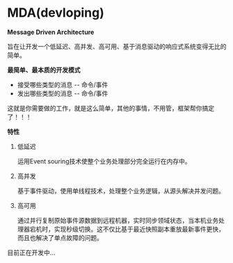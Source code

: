 # MDA(devloping)
**Message Driven Architecture**

旨在让开发一个低延迟、高并发、高可用、基于消息驱动的响应式系统变得无比的简单。

**最简单、最本质的开发模式**
- 接受哪些类型的消息 -- 命令/事件
- 发出哪些类型的消息 -- 命令/事件

这就是你需要做的工作，就是这么简单，其他的事情，不用管，框架帮你搞定了！！！

**特性**
1. 低延迟

   运用Event souring技术使整个业务处理部分完全运行在内存中。

2. 高并发

   基于事件驱动，使用单线程技术，处理整个业务逻辑，从源头解决并发问题。

3. 高可用

   通过并行复制原始事件源数据到远程机器，实时同步领域状态，当本机业务处理器宕机时，实现秒级切换。这不仅比基于最近快照副本重放最新事件更快，而且也解决了单点故障的问题。

目前正在开发中...
